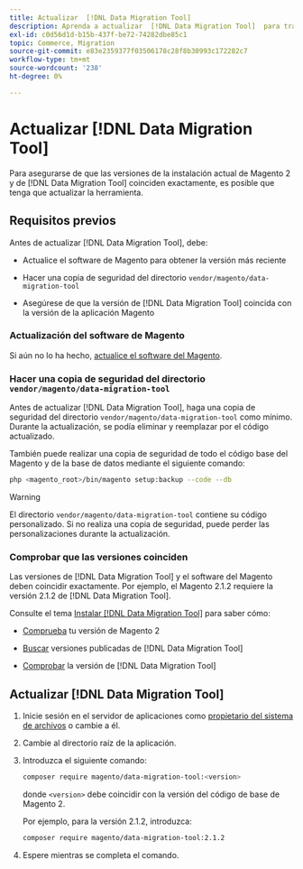 ```yaml
---
title: Actualizar  [!DNL Data Migration Tool]
description: Aprenda a actualizar  [!DNL Data Migration Tool]  para transferir datos entre el Magento 1 y el Magento 2.
exl-id: c0d56d1d-b15b-437f-be72-74282dbe85c1
topic: Commerce, Migration
source-git-commit: e83e2359377f03506178c28f8b30993c172282c7
workflow-type: tm+mt
source-wordcount: '238'
ht-degree: 0%

---
```


# Actualizar [!DNL Data Migration Tool]

Para asegurarse de que las versiones de la instalación actual de Magento 2 y de [!DNL Data Migration Tool] coinciden exactamente, es posible que tenga que actualizar la herramienta.

## Requisitos previos

Antes de actualizar [!DNL Data Migration Tool], debe:

* Actualice el software de Magento para obtener la versión más reciente

* Hacer una copia de seguridad del directorio `vendor/magento/data-migration-tool`

* Asegúrese de que la versión de [!DNL Data Migration Tool] coincida con la versión de la aplicación Magento

### Actualización del software de Magento

Si aún no lo ha hecho, [actualice el software del Magento](../../upgrade/overview.md).

### Hacer una copia de seguridad del directorio `vendor/magento/data-migration-tool`

Antes de actualizar [!DNL Data Migration Tool], haga una copia de seguridad del directorio `vendor/magento/data-migration-tool` como mínimo. Durante la actualización, se podía eliminar y reemplazar por el código actualizado.

También puede realizar una copia de seguridad de todo el código base del Magento y de la base de datos mediante el siguiente comando:

```bash
php <magento_root>/bin/magento setup:backup --code --db
```

>[!WARNING]
>
>El directorio `vendor/magento/data-migration-tool` contiene su código personalizado. Si no realiza una copia de seguridad, puede perder las personalizaciones durante la actualización.


### Comprobar que las versiones coinciden

Las versiones de [!DNL Data Migration Tool] y el software del Magento deben coincidir exactamente. Por ejemplo, el Magento 2.1.2 requiere la versión 2.1.2 de [!DNL Data Migration Tool].

Consulte el tema [Instalar [!DNL Data Migration Tool]](install.md) para saber cómo:

* [Comprueba](install.md#check-your-version) tu versión de Magento 2

* [Buscar](install.md#find-released-versions-of-data-migration-tool) versiones publicadas de [!DNL Data Migration Tool]

* [Comprobar](install.md#check-version-of-installed-data-migration-tool) la versión de [!DNL Data Migration Tool]

## Actualizar [!DNL Data Migration Tool]

1. Inicie sesión en el servidor de aplicaciones como [propietario del sistema de archivos](../../installation/prerequisites/file-system/overview.md) o cambie a él.
1. Cambie al directorio raíz de la aplicación.
1. Introduzca el siguiente comando:

   ```bash
   composer require magento/data-migration-tool:<version>
   ```

   donde `<version>` debe coincidir con la versión del código de base de Magento 2.

   Por ejemplo, para la versión 2.1.2, introduzca:

   ```bash
   composer require magento/data-migration-tool:2.1.2
   ```

1. Espere mientras se completa el comando.
